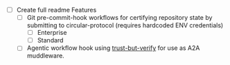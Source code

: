 -[ ] Create full readme
    Features
    -[ ] Git pre-commit-hook workflows for certifying repository state by submitting to circular-protocol (requires hardcoded ENV credentials)
        -[ ] Enterprise
        -[ ] Standard
    -[ ] Agentic workflow hook using [trust-but-verify](https://github.com/DAOgora-xyz/tbv) for use as A2A muddleware.
